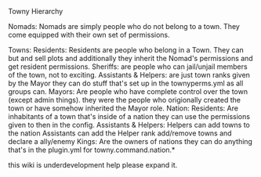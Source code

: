 Towny Hierarchy

Nomads:
Nomads are simply people who do not belong to a town. They come equipped with their own set of permissions.

Towns:
  Residents:
  Residents are people who belong in a Town. They can but and sell plots and additionally they inherit the Nomad's 
  permissions and get resident permissions.
  Sheriffs:
  are people who can jail/unjail members of the town, not to exciting. 
  Assistants & Helpers:
  are just town ranks given by the Mayor they can do stuff that's set up in the townyperms.yml as all groups can.
  Mayors:
  Are people who have complete control over the town (except admin things). they were the people who origionally
  created the town or have somehow inherited the Mayor role.
Nation:
  Residents:
  Are inhabitants of a town that's inside of a nation they can use the permissions given to then in the config.
  Assistants & Helpers:
  Helpers can add towns to the nation Assistants can add the Helper rank add/remove towns and declare a ally/enemy
  Kings:
  Are the owners of nations they can do anything that's in the plugin.yml for towny.command.nation.*

this wiki is underdevelopment help please expand it.